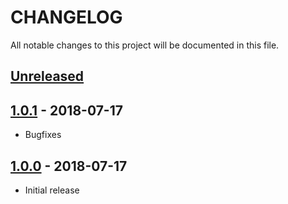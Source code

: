 # CHANGELOG
All notable changes to this project will be documented in this file.

## [Unreleased]

## [1.0.1] - 2018-07-17
- Bugfixes
## [1.0.0] - 2018-07-17
- Initial release


[Unreleased]: https://github.com/sauler/vscode-flax-snippets/tree/master
[1.0.1]: https://github.com/sauler/vscode-flax-snippets/tree/v1.0.1
[1.0.0]: https://github.com/sauler/vscode-flax-snippets/tree/v1.0.0